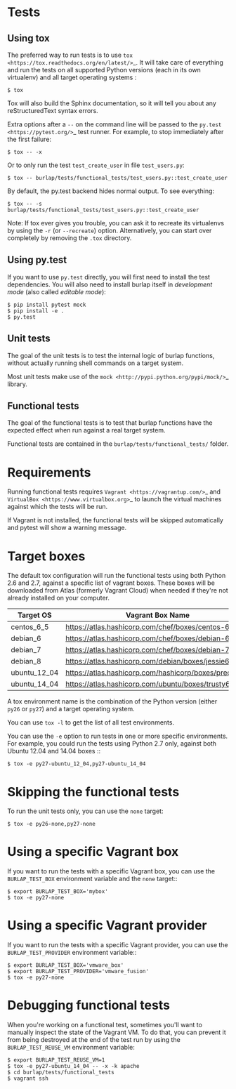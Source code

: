 Tests
=====

## Using tox

The preferred way to run tests is to use `tox <https://tox.readthedocs.org/en/latest/>`_.
It will take care of everything and run the tests on all supported Python
versions (each in its own virtualenv) and all target operating systems :

    $ tox

Tox will also build the Sphinx documentation, so it will tell you about any
reStructuredText syntax errors.

Extra options after a ``--`` on the command line will be passed to the
`py.test <https://pytest.org/>`_ test runner. For example, to stop immediately
after the first failure:

    $ tox -- -x

Or to only run the test ``test_create_user`` in file ``test_users.py``:

    $ tox -- burlap/tests/functional_tests/test_users.py::test_create_user

By default, the py.test backend hides normal output. To see everything:

    $ tox -- -s burlap/tests/functional_tests/test_users.py::test_create_user

Note: If tox ever gives you trouble, you can ask it to recreate its virtualenvs
by using the ``-r`` (or ``--recreate``) option. Alternatively, you can start
over completely by removing the ``.tox`` directory.

## Using py.test

If you want to use ``py.test`` directly, you will first need to install the test
dependencies. You will also need to install burlap itself in *development
mode* (also called *editable mode*):

    $ pip install pytest mock
    $ pip install -e .
    $ py.test

## Unit tests

The goal of the unit tests is to test the internal logic of burlap functions,
without actually running shell commands on a target system.

Most unit tests make use of the `mock <http://pypi.python.org/pypi/mock/>`_
library.

## Functional tests

The goal of the functional tests is to test that burlap functions have the
expected effect when run against a real target system.

Functional tests are contained in the ``burlap/tests/functional_tests/`` folder.

# Requirements

Running functional tests requires `Vagrant <https://vagrantup.com/>`_ and
`VirtualBox <https://www.virtualbox.org>`_ to launch the virtual machines
against which the tests will be run.

If Vagrant is not installed, the functional tests will be skipped automatically
and pytest will show a warning message.

# Target boxes

The default tox configuration will run the functional tests using both
Python 2.6 and 2.7, against a specific list of vagrant boxes. These boxes
will be downloaded from Atlas (formerly Vagrant Cloud) when needed if
they're not already installed on your computer.

|Target OS|Vagrant Box Name
|---|---|
|centos_6_5|<https://atlas.hashicorp.com/chef/boxes/centos-6.5>
|debian_6|<https://atlas.hashicorp.com/chef/boxes/debian-6.0.10>
|debian_7|<https://atlas.hashicorp.com/chef/boxes/debian-7.8>
|debian_8|<https://atlas.hashicorp.com/debian/boxes/jessie64>
|ubuntu_12_04|<https://atlas.hashicorp.com/hashicorp/boxes/precise64>
|ubuntu_14_04|<https://atlas.hashicorp.com/ubuntu/boxes/trusty64>

A tox environment name is the combination of the Python version
(either ``py26`` or ``py27``) and a target operating system.

You can use ``tox -l`` to get the list of all test environments.

You can use the ``-e`` option to run tests in one or more specific
environments. For example, you could run the tests using Python 2.7
only, against both Ubuntu 12.04 and 14.04 boxes ::

    $ tox -e py27-ubuntu_12_04,py27-ubuntu_14_04

# Skipping the functional tests

To run the unit tests only, you can use the ``none`` target:

    $ tox -e py26-none,py27-none

# Using a specific Vagrant box

If you want to run the tests with a specific Vagrant box, you can use
the ``BURLAP_TEST_BOX`` environment variable and the ``none`` target::

    $ export BURLAP_TEST_BOX='mybox'
    $ tox -e py27-none

# Using a specific Vagrant provider

If you want to run the tests with a specific Vagrant provider, you can use
the ``BURLAP_TEST_PROVIDER`` environment variable::

    $ export BURLAP_TEST_BOX='vmware_box'
    $ export BURLAP_TEST_PROVIDER='vmware_fusion'
    $ tox -e py27-none

# Debugging functional tests

When you're working on a functional test, sometimes you'll want to manually inspect
the state of the Vagrant VM. To do that, you can prevent it from being destroyed
at the end of the test run by using the ``BURLAP_TEST_REUSE_VM`` environment
variable:

    $ export BURLAP_TEST_REUSE_VM=1
    $ tox -e py27-ubuntu_14_04 -- -x -k apache
    $ cd burlap/tests/functional_tests
    $ vagrant ssh
